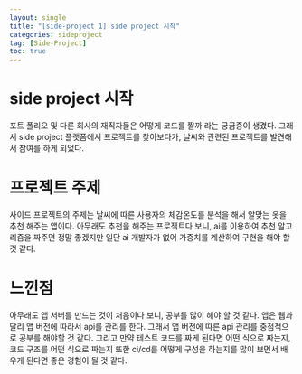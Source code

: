 ```yaml
---
layout: single
title: "[side-project 1] side project 시작"
categories: sideproject
tag: [Side-Project]
toc: true
---
```


# side project 시작

포트 폴리오 및 다른 회사의 재직자들은 어떻게 코드를 짤까 라는 궁금증이 생겼다. 그래서 side project 플랫폼에서 프로젝트를 찾아보다가, 날씨와 관련된 프로젝트를 발견해서 참여를 하게 되었다.

# 프로젝트 주제

사이드 프로젝트의 주제는 날씨에 따른 사용자의 체감온도를 분석을 해서 알맞는 옷을 추천 해주는 앱이다. 아무래도 추천을 해주는 프로젝트다 보니, ai를 이용하여 추천 알고리즘을 짜주면 정말 좋겠지만 일단 ai 개발자가 없어 가중치를 계산하여 구현을 해야 할 것 같다.

# 느낀점

아무래도 앱 서버를 만드는 것이 처음이다 보니, 공부를 많이 해야 할 것 같다. 앱은 웹과 달리 앱 버전에 따라서 api를 관리를 한다. 그래서 앱 버전에 따른 api 관리를 중점적으로 공부를 해야할 것 같다. 그리고 만약 테스트 코드를 짜게 된다면 어떤 식으로 짜는지, 코드 구조를 어떤 식으로 짜는지 또한 ci/cd를 어떻게 구성을 하는지를 많이 보면서 배우게 된다면 좋은 경험이 될 것 같다.
